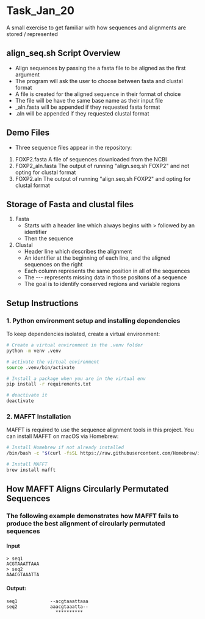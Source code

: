# Task_Jan_20
 A small exercise to get familiar with how sequences and alignments are stored / represented

## align_seq.sh Script Overview
* Align sequences by passing the a fasta file to be aligned as the first argument
* The program will ask the user to choose between fasta and clustal format
* A file is created for the aligned sequence in their format of choice
* The file will be have the same base name as their input file
 * _aln.fasta will be appended if they requested fasta format
 * .aln will be appended if they requested clustal format

## Demo Files
* Three sequence files appear in the repository:
 1. FOXP2.fasta
    A file of sequences downloaded from the NCBI
 3. FOXP2_aln.fasta
    The output of running "align.seq.sh FOXP2" and not opting for clustal format
 5. FOXP2.aln
    The output of running "align.seq.sh FOXP2" and opting for clustal format

## Storage of Fasta and clustal files
1. Fasta
   * Starts with a header line which always begins with > followed by an identifier
   * Then the sequence
2. Clustal
   * Header line which describes the alignment
   * An identifier at the beginning of each line, and the aligned sequences on the right
   * Each column represents the same position in all of the sequences
   * The --- represents missing data in those positons of a sequence
   * The goal is to identify conserved regions and variable regions

## Setup Instructions
### 1. Python environment setup and installing dependencies
To keep dependencies isolated, create a virtual environment:

```bash
# Create a virtual environment in the .venv folder
python -m venv .venv

# activate the virtual environment
source .venv/bin/activate

# Install a package when you are in the virtual env
pip install -r requirements.txt

# deactivate it
deactivate
```

### 2. MAFFT Installation
MAFFT is required to use the sequence alignment tools in this project.
You can install MAFFT on macOS via Homebrew:

```bash
# Install Homebrew if not already installed
/bin/bash -c "$(curl -fsSL https://raw.githubusercontent.com/Homebrew/install/HEAD/install.sh)"

# Install MAFFT
brew install mafft
```

## How MAFFT Aligns Circularly Permutated Sequences
### The following example demonstrates how MAFFT fails to produce the best alignment of circularly permutated sequences
#### Input
    > seq1
    ACGTAAATTAAA
    > seq2
    AAACGTAAATTA

#### Output:
    seq1            --acgtaaattaaa
    seq2            aaacgtaaatta--
                      **********  




